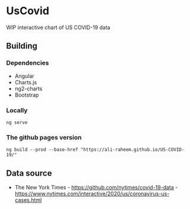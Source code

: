 # UsCovid

WIP interactive chart of US COVID-19 data

## Building

### Dependencies
* Angular
* Charts.js
* ng2-charts
* Bootstrap

### Locally
```
ng serve
```

### The github pages version
```
ng build --prod --base-href "https://ali-raheem.github.io/US-COVID-19/"
```

## Data source

* The New York Times - https://github.com/nytimes/covid-19-data - https://www.nytimes.com/interactive/2020/us/coronavirus-us-cases.html